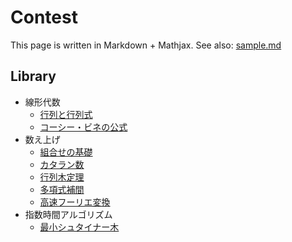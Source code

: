 # Contest

This page is written in Markdown + Mathjax. See also: [sample.md](#sample.md)

## Library
- 線形代数
  - [行列と行列式](#md/matrix.md)
  - [コーシー・ビネの公式](#md/cauchy_binet.md)
- 数え上げ
  - [組合せの基礎](#md/comb.md)
  - [カタラン数](#md/catalan.md)
  - [行列木定理](#md/matrix_tree_theorem.md)
  - [多項式補間](#md/interpolation.md)
  - [高速フーリエ変換](#md/fft.md)
- 指数時間アルゴリズム
  - [最小シュタイナー木](#md/steiner_tree.md)

